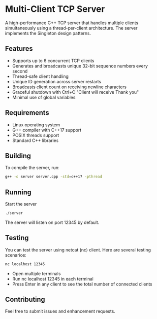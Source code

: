 # Multi-Client TCP Server

A high-performance C++ TCP server that handles multiple clients simultaneously using a thread-per-client architecture. 
The server implements the Singleton design patterns.

## Features

- Supports up to 6 concurrent TCP clients
- Generates and broadcasts unique 32-bit sequence numbers every second
- Thread-safe client handling
- Unique ID generation across server restarts
- Broadcasts client count on receiving newline characters
- Graceful shutdown with Ctrl+C "Client will receive Thank you"
- Minimal use of global variables

## Requirements

- Linux operating system
- G++ compiler with C++17 support
- POSIX threads support
- Standard C++ libraries

## Building

To compile the server, run:

```bash
g++ -o server server.cpp -std=c++17 -pthread
```

## Running

Start the server

```bash
./server
```

The server will listen on port 12345 by default.


## Testing

You can test the server using netcat (nc) client. Here are several testing scenarios:

```bash
nc localhost 12345
```

- Open multiple terminals
- Run nc localhost 12345 in each terminal
- Press Enter in any client to see the total number of connected clients

## Contributing
Feel free to submit issues and enhancement requests.
